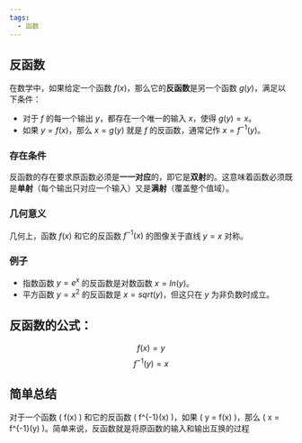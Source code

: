 ```yaml
---
tags:
  - 函数
---
```

## 反函数
在数学中，如果给定一个函数 $f(x)$，那么它的**反函数**是另一个函数 $g(y)$，满足以下条件：
- 对于 $f$ 的每一个输出 $y$，都存在一个唯一的输入 $x$，使得 $g(y) = x$。
- 如果 $y = f(x)$，那么 $x = g(y)$ 就是 $f$ 的反函数，通常记作 $x = f^{-1}(y)$。
### 存在条件
反函数的存在要求原函数必须是**一一对应**的，即它是**双射**的。这意味着函数必须既是**单射**（每个输出只对应一个输入）又是**满射**（覆盖整个值域）。
### 几何意义
几何上，函数 $f(x)$ 和它的反函数 $f^{-1}(x)$ 的图像关于直线 $y = x$ 对称。
### 例子
- 指数函数 $y = e^x$ 的反函数是对数函数 $x = ln(y)$。
- 平方函数 $y = x^2$ 的反函数是 $x = sqrt(y)$，但这只在 $y$ 为非负数时成立。
## 反函数的公式：
$$ f(x) = y $$
$$ f^{-1}(y) = x $$
## 简单总结
对于一个函数 ( f(x) ) 和它的反函数 ( f^{-1}(x) )，如果 ( y = f(x) )，那么 ( x = f^{-1}(y) )。简单来说，反函数就是将原函数的输入和输出互换的过程